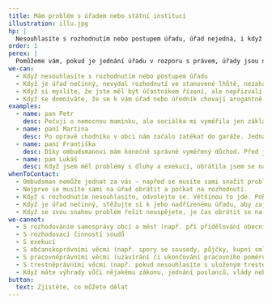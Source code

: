 ```yaml
---
title: Mám problém s úřadem nebo státní institucí
illustration: illu.jpg
hp: |
  Nesouhlasíte s rozhodnutím nebo postupem úřadu, úřad nejedná, i když by měl, rozhodování trvá dlouho, nebyl jste přizván jako účastník řízení, úředník se k vám chová nevhodně apod.
order: 1
perex: |
  Pomůžeme vám, pokud je jednání úřadu v rozporu s právem, úřady jsou nečinné, nevstřícné, pomalé a neefektivní, anebo pokud vás diskriminují.
we-can:
  - Když nesouhlasíte s rozhodnutím nebo postupem úřadu
  - Když je úřad nečinný, nevydal rozhodnutí ve stanovené lhůtě, nezahájil řízení apod.
  - Když si myslíte, že jste měl být účastníkem řízení, ale nepřizvali vás k němu
  - Když se domníváte, že se k vám úřad nebo úředník chovají arogantně nebo nevhodně.
examples:
  - name: pan Petr
    desc: Pečuji o nemocnou maminku, ale sociálka mi vyměřila jen základní příspěvek. Maminčin stav však vyžaduje celodenní péči, proto jsem k ombudsmanovi podal podnět. Z šetření vyplynulo, že úřad postupoval špatně a kromě navýšení příspěvku mi také vyplatili peníze zpětně.
  - name: paní Martina
    desc: Po opravě chodníku v obci nám začalo zatékat do garáže. Jednání s městem nikam nevedlo, tak jsem se obrátila na ombudsmana. Poradil nám a pomohl situaci rychle vyřešit. Město nakonec postavilo žlaby, které vodu odvádí mimo naši garáž.
  - name: paní Františka
    desc: Díky ombudsmanovi mám konečně správně vyměřený důchod. Před jeho zásahem úřady nezohlednily, jak dlouho jsem duševně nemocná, a proto jsem dostávala méně peněz.
  - name: pan Lukáš
    desc: Když jsem měl problémy s dluhy a exekucí, obrátila jsem se na ombudsmana. Napsali mi, že bohužel nemají pravomoc tyto problémy řešit, přesto mi moc pomohli. Poradili mi, na koho se mám obrátit a jak dále postupovat.
whenToContact:
  - Ombudsman nemůže jednat za vás – napřed se musíte sami snažit problém řešit.
  - Nejprve se musíte sami na úřad obrátit a počkat na rozhodnutí.
  - Když s rozhodnutím nesouhlasíte, odvolejte se. Většinou to jde. Pohlídejte si přitom lhůty – později už náprava nemusí být možná.
  - Když je úřad nečinný, stěžujte si k jeho nadřízenému úřadu, aby zajistil nápravu.
  - Když se svou snahou problém řešit neuspějete, je čas obrátit se na ombudsmana.
we-cannot:
  - S rozhodováním samosprávy obcí a měst (např. při přidělování obecních bytů, nakládání s majetkem obce, schvalování územních plánů apod.)
  - S rozhodovací činností soudů
  - S exekucí
  - S občanskoprávními věcmi (např. spory se sousedy, půjčky, kupní smlouvy, splácení dluhů aj.)
  - S pracovněprávními věcmi (uzavírání či ukončování pracovního poměru apod.)
  - S trestněprávními věcmi (např. pokud nesouhlasíte s uloženým trestem, zahájením/nezahájením trestního řízení či průběhem vyšetřování apod.)
  - Když máte výhrady vůči nějakému zákonu, jednání poslanců, vlády nebo prezidenta
button:
  text: Zjistěte, co můžete dělat
---
```

